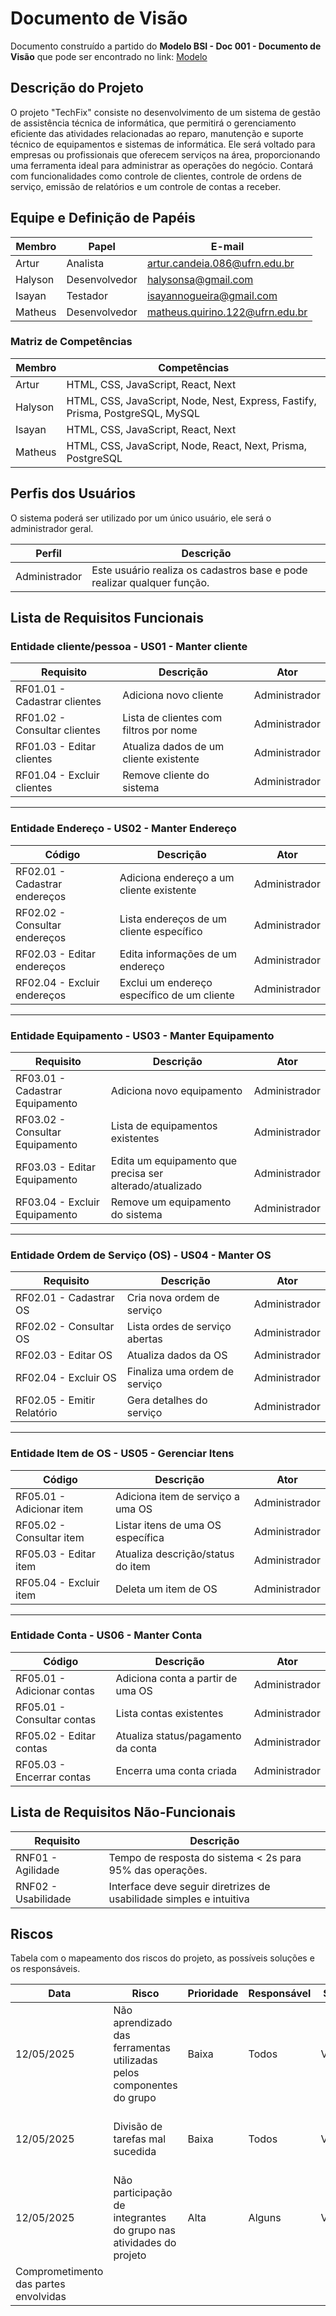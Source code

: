 # Documento de Visão

Documento construído a partido do **Modelo BSI - Doc 001 - Documento de Visão** que pode ser encontrado no
link: [Modelo](https://docs.google.com/document/d/1DPBcyGHgflmz5RDsZQ2X8KVBPoEF5PdAz9BBNFyLa6A/edit?usp=sharing)

## Descrição do Projeto

O projeto "TechFix" consiste no desenvolvimento de um sistema de gestão de assistência
técnica de informática, que permitirá o gerenciamento eficiente das atividades
relacionadas ao reparo, manutenção e suporte técnico de equipamentos e sistemas
de informática. Ele será voltado para empresas ou profissionais que oferecem
serviços na área, proporcionando uma ferramenta ideal para administrar as operações
do negócio. Contará com funcionalidades como controle de clientes, controle de ordens
de serviço, emissão de relatórios e um controle de contas a receber.

## Equipe e Definição de Papéis

| Membro  | Papel         | E-mail                          |
| ------- | ------------- | ------------------------------- |
| Artur   | Analista      | artur.candeia.086@ufrn.edu.br   |
| Halyson | Desenvolvedor | halysonsa@gmail.com             |
| Isayan  | Testador      | isayannogueira@gmail.com        |
| Matheus | Desenvolvedor | matheus.quirino.122@ufrn.edu.br |

### Matriz de Competências

| Membro  | Competências                                                                   |
| ------- | ------------------------------------------------------------------------------ |
| Artur   | HTML, CSS, JavaScript, React, Next                                             |
| Halyson | HTML, CSS, JavaScript, Node, Nest, Express, Fastify, Prisma, PostgreSQL, MySQL |
| Isayan  | HTML, CSS, JavaScript, React, Next                                             |
| Matheus | HTML, CSS, JavaScript, Node, React, Next, Prisma, PostgreSQL                   |

## Perfis dos Usuários

O sistema poderá ser utilizado por um único usuário, ele será o administrador geral.

| Perfil        | Descrição                                                               |
| ------------- | ----------------------------------------------------------------------- |
| Administrador | Este usuário realiza os cadastros base e pode realizar qualquer função. |

## Lista de Requisitos Funcionais

### Entidade cliente/pessoa - US01 - Manter cliente

| Requisito                    | Descrição                              | Ator          |
| ---------------------------- | -------------------------------------- | ------------- |
| RF01.01 - Cadastrar clientes | Adiciona novo cliente                  | Administrador |
| RF01.02 - Consultar clientes | Lista de clientes com filtros por nome | Administrador |
| RF01.03 - Editar clientes    | Atualiza dados de um cliente existente | Administrador |
| RF01.04 - Excluir clientes   | Remove cliente do sistema              | Administrador |

---

### Entidade Endereço - US02 - Manter Endereço

| Código                        | Descrição                                   | Ator          |
| ----------------------------- | ------------------------------------------- | ------------- |
| RF02.01 - Cadastrar endereços | Adiciona endereço a um cliente existente    | Administrador |
| RF02.02 - Consultar endereços | Lista endereços de um cliente específico    | Administrador |
| RF02.03 - Editar endereços    | Edita informações de um endereço            | Administrador |
| RF02.04 - Excluir endereços   | Exclui um endereço específico de um cliente | Administrador |

---

### Entidade Equipamento - US03 - Manter Equipamento

| Requisito                       | Descrição                                                | Ator          |
| ------------------------------- | -------------------------------------------------------- | ------------- |
| RF03.01 - Cadastrar Equipamento | Adiciona novo equipamento                                | Administrador |
| RF03.02 - Consultar Equipamento | Lista de equipamentos existentes                         | Administrador |
| RF03.03 - Editar Equipamento    | Edita um equipamento que precisa ser alterado/atualizado | Administrador |
| RF03.04 - Excluir Equipamento   | Remove um equipamento do sistema                         | Administrador |

---

### Entidade Ordem de Serviço (OS) - US04 - Manter OS

| Requisito                  | Descrição                      | Ator          |
| -------------------------- | ------------------------------ | ------------- |
| RF02.01 - Cadastrar OS     | Cria nova ordem de serviço     | Administrador |
| RF02.02 - Consultar OS     | Lista ordes de serviço abertas | Administrador |
| RF02.03 - Editar OS        | Atualiza dados da OS           | Administrador |
| RF02.04 - Excluir OS       | Finaliza uma ordem de serviço  | Administrador |
| RF02.05 - Emitir Relatório | Gera detalhes do serviço       | Administrador |

---

### Entidade Item de OS - US05 - Gerenciar Itens

| Código                   | Descrição                         | Ator          |
| ------------------------ | --------------------------------- | ------------- |
| RF05.01 - Adicionar item | Adiciona item de serviço a uma OS | Administrador |
| RF05.02 - Consultar item | Listar itens de uma OS específica | Administrador |
| RF05.03 - Editar item    | Atualiza descrição/status do item | Administrador |
| RF05.04 - Excluir item   | Deleta um item de OS              | Administrador |

---

### Entidade Conta - US06 - Manter Conta

| Código                     | Descrição                          | Ator          |
| -------------------------- | ---------------------------------- | ------------- |
| RF05.01 - Adicionar contas | Adiciona conta a partir de uma OS  | Administrador |
| RF05.01 - Consultar contas | Lista contas existentes            | Administrador |
| RF05.02 - Editar contas    | Atualiza status/pagamento da conta | Administrador |
| RF05.03 - Encerrar contas  | Encerra uma conta criada           | Administrador |

## Lista de Requisitos Não-Funcionais

| Requisito           | Descrição                                                           |
| ------------------- | ------------------------------------------------------------------- |
| RNF01 - Agilidade   | Tempo de resposta do sistema < 2s para 95% das operações.           |
| RNF02 - Usabilidade | Interface deve seguir diretrizes de usabilidade simples e intuitiva |

## Riscos

Tabela com o mapeamento dos riscos do projeto, as possíveis soluções e os responsáveis.

| Data       | Risco                                                                 | Prioridade | Responsável | Status  | Providência/Solução                                                                     |
| ---------- | --------------------------------------------------------------------- | ---------- | ----------- | ------- | --------------------------------------------------------------------------------------- |
| 12/05/2025 | Não aprendizado das ferramentas utilizadas pelos componentes do grupo | Baixa       | Todos       | Vigente | Reforçar estudos sobre as ferramentas e aulas com a integrante que conhece a ferramenta |
| 12/05/2025 | Divisão de tarefas mal sucedida                                       | Baixa       | Todos       | Vigente | Acompanhar de perto o desenvolvimento de cada membro da equipe                          |
| 12/05/2025 | Não participação de integrantes do grupo nas atividades do projeto    | Alta       | Alguns      | Vigente | 
Comprometimento das partes envolvidas                                                   |
